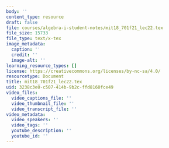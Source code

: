 ```yaml
---
body: ''
content_type: resource
draft: false
file: courses/algebra-i-student-notes/mit18_701f21_lec22.tex
file_size: 15733
file_type: text/x-tex
image_metadata:
  caption: ''
  credit: ''
  image-alt: ''
learning_resource_types: []
license: https://creativecommons.org/licenses/by-nc-sa/4.0/
resourcetype: Document
title: mit18_701f21_lec22.tex
uid: 3238c3e0-c507-414b-9b2c-ffd8160fce49
video_files:
  video_captions_file: ''
  video_thumbnail_file: ''
  video_transcript_file: ''
video_metadata:
  video_speakers: ''
  video_tags: ''
  youtube_description: ''
  youtube_id: ''
---
```

